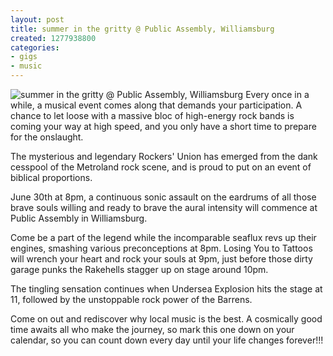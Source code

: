 ```yaml
---
layout: post
title: summer in the gritty @ Public Assembly, Williamsburg
created: 1277938800
categories: 
- gigs
- music
---
```

![summer in the gritty @ Public Assembly, Williamsburg](http://files.bubblehouse.org.s3.amazonaws.com/flyers/2010-06-30_flyer_lowres.jpg)
Every once in a while, a musical event comes along that demands your participation. A chance to let loose with a massive bloc of high-energy rock bands is coming your way at high speed, and you only have a short time to prepare for the onslaught.

The mysterious and legendary Rockers' Union has emerged from the dank cesspool of the Metroland rock scene, and is proud to put on an event of biblical proportions.

June 30th at 8pm, a continuous sonic assault on the eardrums of all those brave souls willing and ready to brave the aural intensity will commence at Public Assembly in Williamsburg.

Come be a part of the legend while the incomparable seaflux revs up their engines, smashing various preconceptions at 8pm. Losing You to Tattoos will wrench your heart and rock your souls at 9pm, just before those dirty garage punks the Rakehells stagger up on stage around 10pm.

The tingling sensation continues when Undersea Explosion hits the stage at 11, followed by the unstoppable rock power of the Barrens.

Come on out and rediscover why local music is the best. A cosmically good time awaits all who make the journey, so mark this one down on your calendar, so you can count down every day until your life changes forever!!!
